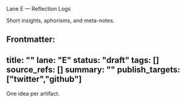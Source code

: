 Lane E — Reflection Logs

Short insights, aphorisms, and meta-notes.

Frontmatter:
---
title: ""
lane: "E"
status: "draft"
tags: []
source_refs: []
summary: ""
publish_targets: ["twitter","github"]
---

One idea per artifact.

